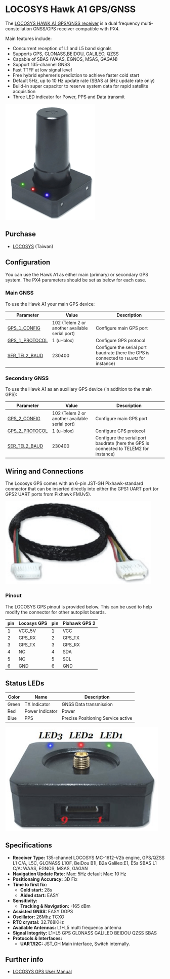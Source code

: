 # LOCOSYS Hawk A1 GPS/GNSS

The [LOCOSYS HAWK A1 GPS/GNSS receiver](https://www.locosystech.com/en/product/hawk-a1-LU23031-V2.html) is a dual frequency multi-constellation GNSS/GPS receiver compatible with PX4.

Main features include:
- Concurrent reception of L1 and L5 band signals
- Supports GPS, GLONASS,BEIDOU, GALILEO, QZSS
- Capable of SBAS (WAAS, EGNOS, MSAS, GAGAN)
- Support 135-channel GNSS
- Fast TTFF at low signal level
- Free hybrid ephemeris prediction to achieve faster cold start
- Default 5Hz, up to 10 Hz update rate (SBAS at 5Hz update rate only)
- Build-in super capacitor to reserve system data for rapid satellite acquisition
- Three LED indicator for Power, PPS and Data transmit 

![Hawk A1](../../assets/hardware/gps/locosys_hawk_a1/locosys_hawk_a1_gps.png)

## Purchase

* [LOCOSYS](https://www.locosystech.com/en/product/hawk-a1-LU23031-V2.html) (Taiwan)

## Configuration

You can use the Hawk A1 as either main (primary) or secondary GPS system.
The PX4 parameters should be set as below for each case.

### Main GNSS
 
To use the Hawk A1 your main GPS device:

Parameter | Value | Description
--- | --- | ---
[GPS_1_CONFIG](../advanced_config/parameter_reference.md#GPS_1_CONFIG) | 102 (Telem 2 or another available serial port) | Configure main GPS port
[GPS_1_PROTOCOL](../advanced_config/parameter_reference.md#GPS_1_PROTOCOL) | 1 (u-blox) | Configure GPS protocol
[SER_TEL2_BAUD](../advanced_config/parameter_reference.md#SER_TEL2_BAUD) | 230400 | Configure the serial port baudrate (here the GPS is connected to `TELEM2` for instance)

### Secondary GNSS

To use the Hawk A1 as an auxillary GPS device (in addition to the main GPS):

Parameter | Value | Description
--- | --- | ---
[GPS_2_CONFIG](../advanced_config/parameter_reference.md#GPS_2_CONFIG) | 102 (Telem 2 or another available serial port) | Configure main GPS port
[GPS_2_PROTOCOL](../advanced_config/parameter_reference.md#GPS_2_PROTOCOL) | 1 (u-blox) | Configure GPS protocol
[SER_TEL2_BAUD](../advanced_config/parameter_reference.md#SER_TEL2_BAUD) | 230400 | Configure the serial port baudrate (here the GPS is connected to TELEM2 for instance)

## Wiring and Connections

The Locosys GPS comes with an 6-pin JST-GH Pixhawk-standard connector that can be inserted directly into either the GPS1 UART port (or GPS2 UART ports from Pixhawk FMUv5).

![GPS cable](../../assets/hardware/gps/locosys_hawk_a1/locosys_gps_cable.png)

### Pinout

The LOCOSYS GPS pinout is provided below.
This can be used to help modify the connector for other autopilot boards.

| pin | Locosys GPS | pin | Pixhawk GPS 2 |
| --- | ----------- | --- | ------------- |
| 1   | VCC_5V      | 1   | VCC           |
| 2   | GPS_RX      | 2   | GPS_TX        |
| 3   | GPS_TX      | 3   | GPS_RX        |
| 4   | NC          | 4   | SDA           |
| 5   | NC          | 5   |    SCL        |
| 6   | GND         | 6   | GND           |

## Status LEDs

Color | Name  | Description
--- | --- | ---
Green | TX Indicator | GNSS Data transmission
Red | Power Indicator | Power
Blue | PPS | Precise Positioning Service active

![Hawk A1 LEDs](../../assets/hardware/gps/locosys_hawk_a1/locosys_hawk_a1_leds.png)

## Specifications

- **Receiver Type:** 135-channel LOCOSYS MC-1612-V2b engine, GPS/QZSS L1 C/A, L5C, GLONASS L1OF, BeiDou B1I, B2a Galileo:E1, E5a SBAS L1 C/A: WAAS, EGNOS, MSAS, GAGAN
- **Navigation Update Rate:** Max: 5Hz default Max: 10 Hz
- **Positionaing Accuracy:** 3D Fix
- **Time to first fix:**
  - **Cold start:** 28s
  - **Aided start:** EASY
- **Sensitivity:**
  - **Tracking & Navigation:** -165 dBm
- **Assisted GNSS:** EASY DGPS
- **Oscillator:** 26Mhz TCXO
- **RTC crystal:** 32.768KHz
- **Available Antennas:** L1+L5 multi frequency antenna
- **Signal Integrity:** L1+L5 GPS GLONASS GALILEO BEIDOU QZSS SBAS
- **Protocols & Interfaces:**
  - **UART/I2C:** JST_GH Main interface, Switch internally.

## Further info

- [LOCOSYS GPS User Manual](https://www.locosystech.com/Templates/att/LU23031-V2%20datasheet_v0.2.pdf?lng=en)
